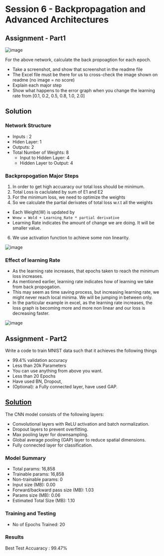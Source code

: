 # Session 6 - Backpropagation and Advanced Architectures

## Assignment - Part1

![image](https://github.com/Sushmitha-Katti/ERA/assets/36964484/2cdf5395-c805-47ac-8a69-3607189662f2)


For the above network, calculate the back propoagtion for each epoch. 
- Take a screenshot, and show that screenshot in the readme file
- The Excel file must be there for us to cross-check the image shown on readme (no image = no score)
- Explain each major step
- Show what happens to the error graph when you change the learning rate from [0.1, 0.2, 0.5, 0.8, 1.0, 2.0] 


## Solution
### Network Structure
- Inputs : 2
- Hiden Layer: 1 
- Outputs: 2
- Total Number of Weights: 8
  - Input to Hidden Layer: 4
  - Hidden Layer to Output: 4


### Backpropogation Major Steps
1. In order to get high accuaracy our total loss should be minimum. 
2. Total Loss is caclulated by sum of E1 and E2
3. For the minimum loss, we need to optimize the weights
4. So we calculate the partial derivates of total loss w.r.t all the weights
  - Each Weight(W) is updated by 
  - ```Wnew = Wold + Learning_Rate * partial derivative```
  - Learning Rate indicates the amount of change we are doing. It will be smaller value. 
6. We use activation function to achieve some non linearity.

![image](https://github.com/Sushmitha-Katti/ERA/assets/36964484/b174786f-04c4-4cd4-8f93-1589260d1a28)


### Effect of learning Rate
- As the learning rate increases, that epochs taken to reach the minimum loss increases. 
- As mentioned earlier, learning rate indicates how of learning we take from back propogation. 
- This may seem as time saving process, but increasing learning rate, we might never reach local minima. We will be jumping in between only. 
- In the particular example in excel, as the learning rate increases, the loss graph is becoming more and more non linear and our loss is decreasing faster.  

![image](https://github.com/Sushmitha-Katti/ERA/assets/36964484/dc8c8311-47c3-435e-90dc-bdde32d84acb)



## Assignment - Part2
Write a code to train MNIST data such that it achieves the following things
- 99.4% validation accuracy
- Less than 20k Parameters
- You can use anything from above you want. 
- Less than 20 Epochs
- Have used BN, Dropout,
- (Optional): a Fully connected layer, have used GAP. 


## [Solution](https://github.com/Sushmitha-Katti/ERA/blob/main/Session_6-Backpropagation_and_Advanced_Architectures/Solution.ipynb)

The CNN model consists of the following layers:

- Convolutional layers with ReLU activation and batch normalization.
- Dropout layers to prevent overfitting.
- Max pooling layer for downsampling.
- Global average pooling (GAP) layer to reduce spatial dimensions.
- Fully connected layer for classification.

### Model Summary

- Total params: 16,858
- Trainable params: 16,858
- Non-trainable params: 0
- Input size (MB): 0.00
- Forward/backward pass size (MB): 1.03
- Params size (MB): 0.06
- Estimated Total Size (MB): 1.10


### Training and Testing
- No of Epochs Trained: 20

### Results

Best Test Accuaracy : 99.47%

